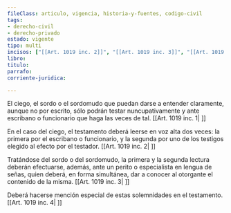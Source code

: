 ```yaml
---
fileClass: articulo, vigencia, historia-y-fuentes, codigo-civil
tags:
- derecho-civil
- derecho-privado
estado: vigente
tipo: multi
incisos: ["[[Art. 1019 inc. 2]]", "[[Art. 1019 inc. 3]]", "[[Art. 1019 inc. 4]]", "[[Art. 1019 inc. 1]]"]
libro:
titulo:
parrafo:
corriente-juridica:

---
```

El ciego, el sordo o el sordomudo que puedan darse a entender claramente, aunque no por escrito, sólo podrán testar nuncupativamente y ante escribano o funcionario que haga las veces de tal. [[Art. 1019 inc. 1| ]]

En el caso del ciego, el testamento deberá leerse en voz alta dos veces: la primera por el escribano o funcionario, y la segunda por uno de los testigos elegido al efecto por el testador. [[Art. 1019 inc. 2| ]]

Tratándose del sordo o del sordomudo, la primera y la segunda lectura deberán efectuarse, además, ante un perito o especialista en lengua de señas, quien deberá, en forma simultánea, dar a conocer al otorgante el contenido de la misma. [[Art. 1019 inc. 3| ]]

Deberá hacerse mención especial de estas solemnidades en el testamento. [[Art. 1019 inc. 4| ]]
